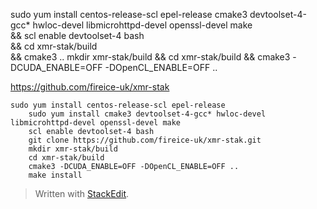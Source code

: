 sudo yum install centos-release-scl epel-release cmake3 devtoolset-4-gcc* hwloc-devel libmicrohttpd-devel openssl-devel make \
&&
scl enable devtoolset-4 bash \
&&
cd xmr-stak/build \
&&
cmake3 ..
mkdir xmr-stak/build && cd xmr-stak/build && cmake3 -DCUDA_ENABLE=OFF -DOpenCL_ENABLE=OFF ..

https://github.com/fireice-uk/xmr-stak
```
sudo yum install centos-release-scl epel-release
    sudo yum install cmake3 devtoolset-4-gcc* hwloc-devel libmicrohttpd-devel openssl-devel make
    scl enable devtoolset-4 bash
    git clone https://github.com/fireice-uk/xmr-stak.git
    mkdir xmr-stak/build
    cd xmr-stak/build
    cmake3 -DCUDA_ENABLE=OFF -DOpenCL_ENABLE=OFF ..
    make install
```

> Written with [StackEdit](https://stackedit.io/).
<!--stackedit_data:
eyJoaXN0b3J5IjpbLTE1ODgyOTI2MDYsLTE1MDAyNzA5MjYsNz
MwOTk4MTE2XX0=
-->